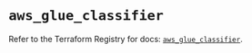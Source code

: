 # `aws_glue_classifier`

Refer to the Terraform Registry for docs: [`aws_glue_classifier`](https://registry.terraform.io/providers/hashicorp/aws/6.9.0/docs/resources/glue_classifier).
